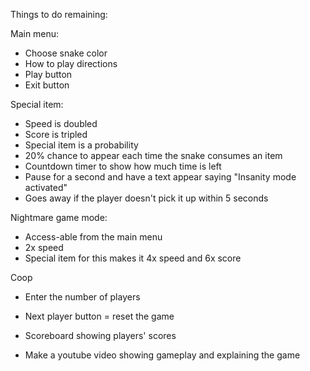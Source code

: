 Things to do remaining: 

Main menu:
- Choose snake color
- How to play directions
- Play button
- Exit button

Special item:
- Speed is doubled
- Score is tripled
- Special item is a probability
- 20% chance to appear each time the snake consumes an item
- Countdown timer to show how much time is left
- Pause for a second and have a text appear saying "Insanity mode activated"
- Goes away if the player doesn't pick it up within 5 seconds

Nightmare game mode:
- Access-able from the main menu
- 2x speed
- Special item for this makes it 4x speed and 6x score

Coop
- Enter the number of players
- Next player button = reset the game
- Scoreboard showing players' scores

- Make a youtube video showing gameplay and explaining the game


